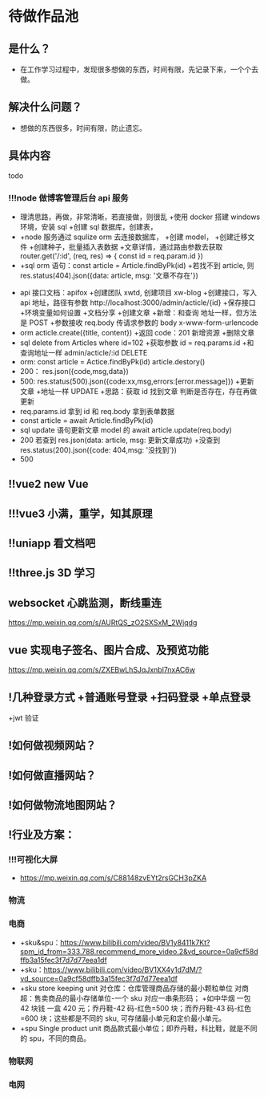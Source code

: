 # 待做作品池

## 是什么？

- 在工作学习过程中，发现很多想做的东西，时间有限，先记录下来，一个个去做。

## 解决什么问题？

- 想做的东西很多，时间有限，防止遗忘。

## 具体内容

todo

### !!!node 做博客管理后台 api 服务

- 理清思路，再做，非常清晰，若直接做，则很乱 +使用 docker 搭建 windows 环境，安装 sql +创建 sql 数据库，创建表，
- +node 服务通过 squlize orm 去连接数据库， +创建 model， +创建迁移文件 +创建种子，批量插入表数据 +文章详情，通过路由参数去获取 router.get('/:id', (req, res) => { const id = req.param.id })
- +sql orm 语句：const article = Article.findByPk(id) +若找不到 article, 则 res.status(404).json({data: article, msg: '文章不存在'})

* api 接口文档：apifox +创建团队 xwtd, 创建项目 xw-blog +创建接口，写入 api 地址，路径有参数 http://localhost:3000/admin/acticle/{id} +保存接口 +环境变量如何设置 +文档分享 +创建文章 +新增：和查询 地址一样，但方法是 POST +参数接收 req.body 传请求参数的 body x-www-form-urlencode
* orm acticle.create({title, content}) +返回 code：201 新增资源 +删除文章
* sql delete from Articles where id=102 +获取参数 id = req.params.id +和查询地址一样 admin/acticle/:id DELETE
* orm: const article = Actice.findByPk(id) article.destory()
* 200： res.json({code,msg,data})
* 500: res.status(500).json({code:xx,msg,errors:[error.message]}) +更新文章 +地址一样 UPDATE +思路：获取 id 找到文章 判断是否存在，存在再做更新
* req.params.id 拿到 id 和 req.body 拿到表单数据
* const article = await Article.findByPk(id)
* sql update 语句更新文章 model 的 await article.update(req.body)
* 200 若查到 res.json(data: article, msg: 更新文章成功) +没查到 res.status(200).json({code: 404,msg: '没找到'})
* 500

## !!vue2 new Vue

## !!!vue3 小满，重学，知其原理

## !!uniapp 看文档吧

## !!three.js 3D 学习

## websocket 心跳监测，断线重连

https://mp.weixin.qq.com/s/AURtQS_zO2SXSxM_2Wjqdg

## vue 实现电子签名、图片合成、及预览功能

https://mp.weixin.qq.com/s/ZXEBwLhSJqJxnbl7nxAC6w

## !几种登录方式 +普通账号登录 +扫码登录 +单点登录

+jwt 验证

## !如何做视频网站？

## !如何做直播网站？

## !如何做物流地图网站？

## !行业及方案：

### !!!可视化大屏

- https://mp.weixin.qq.com/s/C88148zvEYt2rsGCH3pZKA

### 物流

### 电商

- +sku&spu：https://www.bilibili.com/video/BV1y8411k7Kt?spm_id_from=333.788.recommend_more_video.2&vd_source=0a9cf58dffb3a15fec3f7d7d77eea1df
- +sku：https://www.bilibili.com/video/BV1XX4y1d7dM/?vd_source=0a9cf58dffb3a15fec3f7d7d77eea1df
- +sku store keeping unit 对仓库：仓库管理商品存储的最小颗粒单位 对商超：售卖商品的最小存储单位-一个 sku 对应一串条形码； +如中华烟 一包 42 块钱 一盒 420 元；乔丹鞋-42 码-红色=500 块；而乔丹鞋-43 码-红色=600 块；这些都是不同的 sku, 可存储最小单元和定价最小单元。
- +spu Single product unit 商品款式最小单位；即乔丹鞋，科比鞋，就是不同的 spu，不同的商品。

### 物联网

### 电网
